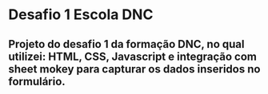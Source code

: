 # Desafio 1 Escola DNC

## Projeto do desafio 1 da formação DNC, no qual utilizei: HTML, CSS, Javascript e integração com sheet mokey para capturar os dados inseridos no formulário.
